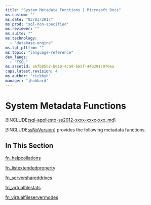 ```yaml
---
title: "System Metadata Functions | Microsoft Docs"
ms.custom: ""
ms.date: "03/03/2017"
ms.prod: "sql-non-specified"
ms.reviewer: ""
ms.suite: ""
ms.technology: 
  - "database-engine"
ms.tgt_pltfrm: ""
ms.topic: "language-reference"
dev_langs: 
  - "TSQL"
ms.assetid: a6fb85b2-b010-4ca9-b65f-4402917076ea
caps.latest.revision: 4
ms.author: "rickbyh"
manager: "jhubbard"
---
```

# System Metadata Functions
[!INCLUDE[tsql-appliesto-ss2012-xxxx-xxxx-xxx_md](../../integration-services/system/stored-procedures/includes/tsql-appliesto-ss2012-xxxx-xxxx-xxx-md.md)]

  [!INCLUDE[ssNoVersion](../../advanced-analytics/r-services/includes/ssnoversion-md.md)] provides the following metadata functions.  
  
## In This Section  
 [fn_helpcollations](../../relational-databases/system-functions/sys.fn-helpcollations-transact-sql.md)  
  
 [fn_listextendedproperty](../../relational-databases/system-functions/sys.fn-listextendedproperty-transact-sql.md)  
  
 [fn_servershareddrives](../../relational-databases/system-functions/sys.fn-servershareddrives-transact-sql.md)  
  
 [fn_virtualfilestats](../../relational-databases/system-functions/sys.fn-virtualfilestats-transact-sql.md)  
  
 [fn_virtualfileservermodes](../../relational-databases/system-functions/sys.fn-virtualservernodes-transact-sql.md)  
  
  
